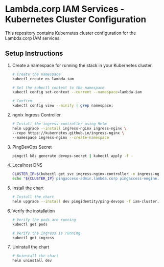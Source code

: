 # Lambda.corp IAM Services - Kubernetes Cluster Configuration

This repository contains Kubernetes cluster configuration for the Lambda.corp IAM services.

## Setup Instructions

1. Create a namespace for running the stack in your Kubernetes cluster.

    ```bash
    # Create the namespace
    kubectl create ns lambda-iam

    # Set the kubectl context to the namespace
    kubectl config set-context --current --namespace=lambda-iam

    # Confirm
    kubectl config view --minify | grep namespace:
    ```

2. ngnix Ingress Controller

    ```bash
    # Install the ingress controller using Helm
    helm upgrade --install ingress-nginx ingress-nginx \
    --repo https://kubernetes.github.io/ingress-nginx \
    --namespace ingress-nginx --create-namespace
    ```

3. PingDevOps Secret

   ```bash
   pingctl k8s generate devops-secret | kubectl apply -f -
    ```

4. Localhost DNS

    ```bash
    CLUSTER_IP=$(kubectl get svc ingress-nginx-controller -n ingress-nginx -o jsonpath='{.status.loadBalancer.ingress[0].ip}')
    echo "${CLUSTER_IP} pingaccess-admin.lambda.corp pingaccess-engine.lambda.corp pingauthorize.lambda.corp pingauthorizepap.lambda.corp pingdataconsole.lambda.corp pingdelegator.lambda.corp support.lambda.corp pingdirectory.lambda.corp pingfederate-admin.lambda.corp pingfederate-engine.lambda.corp auth.lambda.corp pingcentral.lambda.corp" | sudo tee -a /etc/hosts > /dev/null
    ```

5. Install the chart

    ```bash
    # Install the chart
    helm upgrade --install dev pingidentity/ping-devops -f iam-cluster.yaml -f ingress.yaml
    ```

6. Verify the installation

    ```bash
    # Verify the pods are running
    kubectl get pods

    # Verify the ingress is running
    kubectl get ingress
    ```

7. Uninstall the chart

    ```bash
    # Uninstall the chart
    helm uninstall dev
    ```
